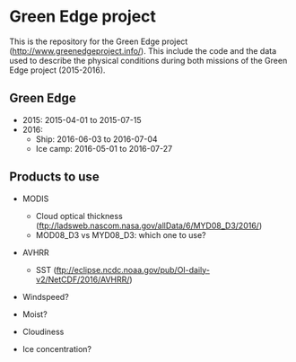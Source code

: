# Green Edge project

This is the repository for the Green Edge project (http://www.greenedgeproject.info/). This include the code and the data used to describe the physical conditions during both missions of the Green Edge project (2015-2016).

## Green Edge

- 2015: 2015-04-01 to 2015-07-15
- 2016:
  - Ship: 2016-06-03 to 2016-07-04
  - Ice camp: 2016-05-01 to 2016-07-27

## Products to use

 - MODIS
   - Cloud optical thickness (ftp://ladsweb.nascom.nasa.gov/allData/6/MYD08_D3/2016/)
   - MOD08_D3 vs MYD08_D3: which one to use?

 - AVHRR
   - SST (ftp://eclipse.ncdc.noaa.gov/pub/OI-daily-v2/NetCDF/2016/AVHRR/)

- Windspeed?

- Moist?

- Cloudiness

- Ice concentration?
